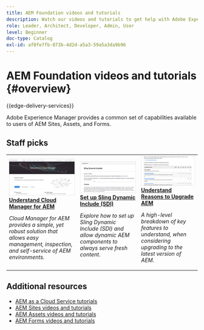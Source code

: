 ```yaml
---
title: AEM Foundation videos and tutorials
description: Watch our videos and tutorials to get help with Adobe Experience Manager Foundation.
role: Leader, Architect, Developer, Admin, User
level: Beginner
doc-type: Catalog
exl-id: af0fe7fb-873b-4d2d-a5a3-59a5a3da9b96
---
```

# AEM Foundation videos and tutorials {#overview}

{{edge-delivery-services}}

Adobe Experience Manager provides a common set of capabilities available to users of AEM Sites, Assets, and Forms.

<div id="recs-overview-body-1"></div>
<div id="recs-overview-body-2"></div>
<div id="recs-overview-body-3"></div>
<div id="recs-overview-body-4"></div>
<div id="recs-overview-body-5"></div>
<div id="recs-overview-body-6"></div>

<div id="staff-picks-section">

## Staff picks

<table>
<tr>
  <td>
    <a href="./cloud-manager/understand-cloud-manager-for-aem.md">
    <img alt="Understand Cloud Manager for AEM" src="./cloud-manager/assets/understand-cloud-manager-for-aem/thumbnail.png" />
    </a>
    <div>
     <a href="./cloud-manager/understand-cloud-manager-for-aem.md">
    <strong>Understand Cloud Manager for AEM</strong>
    </a>
    </div>
    <p>
    <em>Cloud Manager for AEM provides a simple, yet robust solution that allows easy management, inspection, and self-service of AEM environments.</em>
    <p>
  </td>
   <td>
    <a href="./development/set-up-sling-dynamic-include.md">
    <img alt="Set up Sling Dynamic Include (SDI)" src="./development/assets/set-up-sling-dynamic-include/thumbnail.png" />
    </a>
     <div>
     <a href="./development/set-up-sling-dynamic-include.md">
    <strong>Set up Sling Dynamic Include (SDI)</strong>
    </a>
    </div>
    <p>
    <em>Explore how to set up Sling Dynamic Include (SDI) and allow dynamic AEM components to always serve fresh content.</em>
    <p>
  </td>
  <td>
    <a href="./administration/understand-reasons-to-upgrade.md">
    <img alt="Understanding Reasons to Upgrade AEM" src="./administration/assets/understand-reasons-to-upgrade/thumbnail.png" />
    </a>
    <div>
    <a href="./administration/understand-reasons-to-upgrade.md">
    <strong>Understand Reasons to Upgrade AEM</strong>
    </a>
    </div>
    <p>
    <em>A high-level breakdown of key features to understand, when considering upgrading to the latest version of AEM.</em>
    </p>
  </td>
</tr>
</table>

</div>

## Additional resources

* [AEM as a Cloud Service tutorials](/help/cloud-service/overview.md)
* [AEM Sites videos and tutorials](/help/sites/overview.md)
* [AEM Assets videos and tutorials](/help/assets/overview.md)
* [AEM Forms videos and tutorials](/help/forms/overview.md)

